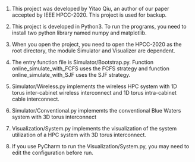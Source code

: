 1. This project was developed by Yitao Qiu, an author of our paper accepted by IEEE HPCC-2020. This project is used for backup.

2. This project is developed in Python3. To run the programs, you need to install two python library named numpy and matplotlib.

3. When you open the project, you need to open the HPCC-2020 as the root directory, the module Simulator and Visualizer are dependent.

4. The entry function file is Simulator/Bootstrap.py.
   Function online_simulate_with_FCFS uses the FCFS strategy and function online_simulate_with_SJF
   uses the SJF strategy.
   
5. Simulator/Wireless.py implements the wireless HPC system with 1D torus inter-cabinet wireless interconnect and 1D torus intra-cabinet cable interconnect.

6. Simulator/Conventional.py implememts the conventional Blue Waters system with 3D torus interconnect

7. Visualization/System.py implements the visualization of the system utilization of a HPC system with 3D torus interconnect.

8. If you use PyCharm to run the Visualization/System.py, you may need to edit the configuration before run.
